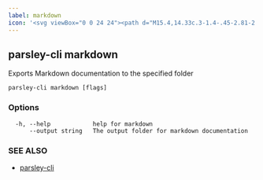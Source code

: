 ```yaml
---
label: markdown
icon: '<svg viewBox="0 0 24 24"><path d="M15.4,14.33c.3-1.4-.45-2.81-2.39-3.13l.61-2.88c.87.21,1.17.7,1.19.73,0,0,0-.01,0-.01l1.62-1.04c-.04-.07-.25-.44-.76-.81-.46-.33-1.03-.54-1.67-.65l.08-.36c.1-.48-.21-.87-.69-.87s-.96.39-1.06.87l-.08.36c-2.08.32-3.42,1.73-3.72,3.13s.45,2.81,2.39,3.13l-.61,2.85c-.81-.25-1.25-.78-1.26-.79h0s-1.5,1.24-1.5,1.24c.04.05.84,1.05,2.37,1.34l-.08.37c-.1.48.21.87.69.87s.96-.39,1.06-.87l.08-.36c2.08-.32,3.42-1.73,3.72-3.13ZM10.28,9.67c.12-.55.65-1.12,1.6-1.35l-.58,2.71c-.84-.23-1.14-.81-1.02-1.35ZM12.06,15.68l.58-2.71c.32.09.58.23.76.42.24.25.33.59.26.94-.12.55-.65,1.12-1.6,1.35Z" /></svg>'
---
```

## parsley-cli markdown

Exports Markdown documentation to the specified folder

```
parsley-cli markdown [flags]
```

### Options

```
  -h, --help            help for markdown
      --output string   The output folder for markdown documentation
```

### SEE ALSO

* [parsley-cli](./index.md)

